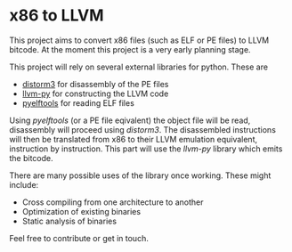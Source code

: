 x86 to LLVM
===========

This project aims to convert x86 files (such as ELF or PE files) to LLVM bitcode. At the moment this project is a very early planning stage.

This project will rely on several external libraries for python. These are

- [distorm3](http://code.google.com/p/distorm/) for disassembly of the PE files
- [llvm-py](http://www.mdevan.org/llvm-py/) for constructing the LLVM code
- [pyelftools](https://bitbucket.org/eliben/pyelftools/overview) for reading ELF files

Using *pyelftools* (or a PE file eqivalent) the object file will be read, disassembly will proceed using *distorm3*. The disassembled instructions will then be translated from x86 to their LLVM emulation equivalent, instruction by instruction. This part will use the *llvm-py* library which emits the bitcode.

There are many possible uses of the library once working. These might include:

- Cross compiling from one architecture to another
- Optimization of existing binaries
- Static analysis of binaries

Feel free to contribute or get in touch.
